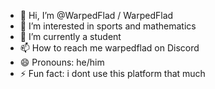 - 👋 Hi, I’m @WarpedFlad / WarpedFlad
- 👀 I’m interested in sports and mathematics
- 🌱 I’m currently a student
- 📫 How to reach me   warpedflad on Discord
- 😄 Pronouns: he/him
- ⚡ Fun fact: i dont use this platform that much

<!---
WarpedFlad/WarpedFlad is a ✨ special ✨ repository because its `README.md` (this file) appears on your GitHub profile.
You can click the Preview link to take a look at your changes.
--->
